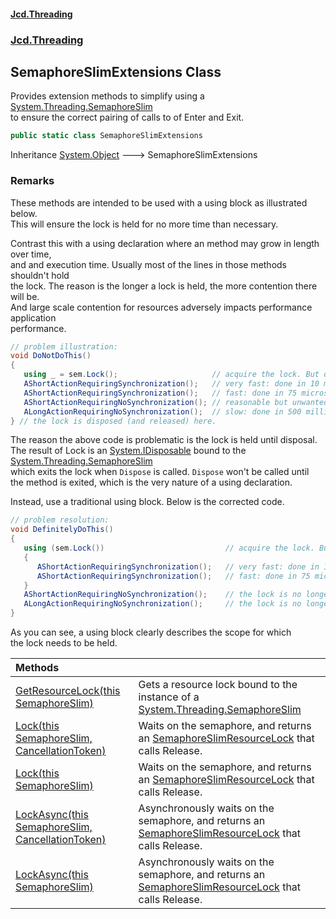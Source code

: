 #### [Jcd.Threading](index.md 'index')
### [Jcd.Threading](Jcd.Threading.md 'Jcd.Threading')

## SemaphoreSlimExtensions Class

Provides extension methods to simplify using a [System.Threading.SemaphoreSlim](https://docs.microsoft.com/en-us/dotnet/api/System.Threading.SemaphoreSlim 'System.Threading.SemaphoreSlim')  
to ensure the correct pairing of calls to of Enter and Exit.

```csharp
public static class SemaphoreSlimExtensions
```

Inheritance [System.Object](https://docs.microsoft.com/en-us/dotnet/api/System.Object 'System.Object') &#129106; SemaphoreSlimExtensions

### Remarks
  
These methods are intended to be used with a using block as illustrated below.   
This will ensure the lock is held for no more time than necessary.  
  
Contrast this with a using declaration where an method may grow in length over time,  
and and execution time. Usually most of the lines in those methods shouldn't hold  
the lock. The reason is the longer a lock is held, the more contention there will be.  
And large scale contention for resources adversely impacts performance application  
performance.  
  
```csharp  
// problem illustration:  
void DoNotDoThis()  
{  
   using _ = sem.Lock();                     // acquire the lock. But don't use the value. Just dispose it.  
   AShortActionRequiringSynchronization();   // very fast: done in 10 microseconds.  
   AShortActionRequiringSynchronization();   // fast: done in 75 microseconds.  
   AShortActionRequiringNoSynchronization(); // reasonable but unwanted: done in 5 milliseconds.  
   ALongActionRequiringNoSynchronization();  // slow: done in 500 milliseconds.      
} // the lock is disposed (and released) here.  
```  
  
The reason the above code is problematic is the lock is held until disposal.   
The result of Lock is an [System.IDisposable](https://docs.microsoft.com/en-us/dotnet/api/System.IDisposable 'System.IDisposable') bound to the [System.Threading.SemaphoreSlim](https://docs.microsoft.com/en-us/dotnet/api/System.Threading.SemaphoreSlim 'System.Threading.SemaphoreSlim')  
which exits the lock when `Dispose` is called. `Dispose` won't be called until  
the method is exited, which is the very nature of a using declaration.  
  
Instead, use a traditional using block. Below is the corrected code.  
  
  
```csharp  
// problem resolution:  
void DefinitelyDoThis()  
{  
   using (sem.Lock())                           // acquire the lock. But don't use the value.  
   {   
      AShortActionRequiringSynchronization();   // very fast: done in 10 microseconds.  
      AShortActionRequiringSynchronization();   // fast: done in 75 microseconds.  
   }   
   AShortActionRequiringNoSynchronization();    // the lock is no longer held. This won't cause contention.  
   ALongActionRequiringNoSynchronization();     // the lock is no longer held. This won't cause contention.  
}  
```  
  
As you can see, a using block clearly describes the scope for which  
the lock needs to be held.

| Methods | |
| :--- | :--- |
| [GetResourceLock(this SemaphoreSlim)](SemaphoreSlimExtensions.GetResourceLock.h1dPX+eVPpUTRJ1Gj72Y6Q.md 'Jcd.Threading.SemaphoreSlimExtensions.GetResourceLock(this System.Threading.SemaphoreSlim)') | Gets a resource lock bound to the instance of a [System.Threading.SemaphoreSlim](https://docs.microsoft.com/en-us/dotnet/api/System.Threading.SemaphoreSlim 'System.Threading.SemaphoreSlim') |
| [Lock(this SemaphoreSlim, CancellationToken)](SemaphoreSlimExtensions.Lock.lrzWlWBiCw9Z+BhVijNMVw.md 'Jcd.Threading.SemaphoreSlimExtensions.Lock(this System.Threading.SemaphoreSlim, System.Threading.CancellationToken)') | Waits on the semaphore, and returns an [SemaphoreSlimResourceLock](SemaphoreSlimResourceLock.md 'Jcd.Threading.SemaphoreSlimResourceLock') that calls Release. |
| [Lock(this SemaphoreSlim)](SemaphoreSlimExtensions.Lock.TfibVEOq4/VaWrHC7tH/rg.md 'Jcd.Threading.SemaphoreSlimExtensions.Lock(this System.Threading.SemaphoreSlim)') | Waits on the semaphore, and returns an [SemaphoreSlimResourceLock](SemaphoreSlimResourceLock.md 'Jcd.Threading.SemaphoreSlimResourceLock') that calls Release. |
| [LockAsync(this SemaphoreSlim, CancellationToken)](SemaphoreSlimExtensions.LockAsync.w5Z5NNlB0OW05M7hDmlT0w.md 'Jcd.Threading.SemaphoreSlimExtensions.LockAsync(this System.Threading.SemaphoreSlim, System.Threading.CancellationToken)') | Asynchronously waits on the semaphore, and returns an [SemaphoreSlimResourceLock](SemaphoreSlimResourceLock.md 'Jcd.Threading.SemaphoreSlimResourceLock') that calls Release. |
| [LockAsync(this SemaphoreSlim)](SemaphoreSlimExtensions.LockAsync.thM6pz8QjtVLgPqK6jAgIA.md 'Jcd.Threading.SemaphoreSlimExtensions.LockAsync(this System.Threading.SemaphoreSlim)') | Asynchronously waits on the semaphore, and returns an [SemaphoreSlimResourceLock](SemaphoreSlimResourceLock.md 'Jcd.Threading.SemaphoreSlimResourceLock') that calls Release. |
